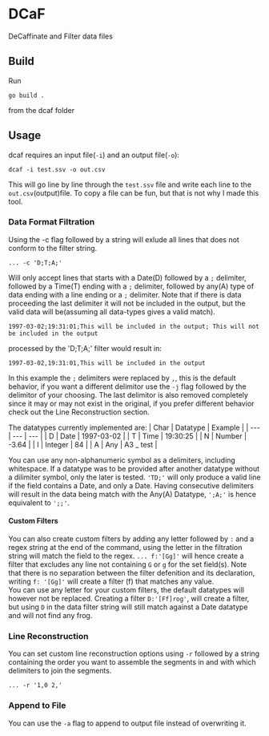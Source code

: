 # DCaF
 DeCaffinate and Filter data files

## Build
Run 
```
go build .
```
from the dcaf folder

## Usage
dcaf requires an input file(`-i`) and an output file(`-o`):
```
dcaf -i test.ssv -o out.csv
``` 
This will go line by line through the `test.ssv` file and write each line to the `out.csv`(output)file. To copy a file can be fun, but that is not why I made this tool. 

### Data Format Filtration
Using the -c flag followed by a string will exlude all lines that does not conform to the filter string.   
```
... -c 'D;T;A;'
```
Will only accept lines that starts with a Date(D) followed by a `;` delimiter, followed by a Time(T) ending with a `;` delimiter, 
followed by any(A) type of data ending with a line ending or a `;` delimiter. Note that if there is data proceeding the last delimiter it will not be included in the output, but the valid data will be(assuming all data-types gives a valid match).      
```
1997-03-02;19:31:01;This will be included in the output; This will not be included in the output
```
processed by the 'D;T;A;' filter would result in:
```
1997-03-02,19:31:01,This will be included in the output
```
In this example the `;` delimiters were replaced by `,`, this is the default behavior, if you want a different delimitor use the `-j` flag followed by the delimitor of your choosing. The last delimitor is also removed completely since it may or may not exist in the original, if you prefer different behavior check out the Line Reconstruction section.    
   
The datatypes currently implemented are:
| Char | Datatype | Example |
| --- | --- | --- |
| D | Date | 1997-03-02 |
| T | Time | 19:30:25 |
| N | Number | -3.64 |
| I | Integer | 84 |
| A | Any | A3 _ test |

You can use any non-alphanumeric symbol as a delimiters, including whitespace. If a datatype was to be provided after another datatype without a dilimiter symbol, only the later is tested. `'TD;'` will only produce a valid line if the field contains a Date, and only a Date. Having consecutive delimiters will result in the data being match with the Any(A) Datatype, `';A;'` is hence equivalent to `';;'`.

#### Custom Filters
You can also create custom filters by adding any letter followed by `:` and a regex string at the end of the command, using the letter in the filtration string will match the field to the regex. `... f:'[Gg]'` will hence create a filter that excludes any line not containing `G` or `g` for the set field(s). Note that there is no separation between the filter defenition and its declaration, writing `f: '[Gg]'` will create a filter (f) that matches any value.   
You can use any letter for your custom filters, the default datatypes will however not be replaced. Creating a filter `D:'[Ff]rog'`, will create a filter, but using `D` in the data filter string will still match against a Date datatype and will not find any frog.   


### Line Reconstruction
You can set custom line reconstruction options using `-r` followed by a string containing the order you want to assemble the segments in and with which delimiters to join the segments. 
```
... -r '1,0 2,'
```

### Append to File
You can use the `-a` flag to append to output file instead of overwriting it.